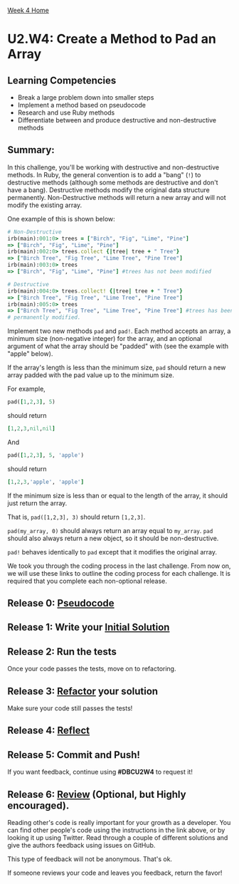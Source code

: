 [Week 4 Home](../)

# U2.W4: Create a Method to Pad an Array

## Learning Competencies
- Break a large problem down into smaller steps
- Implement a method based on pseudocode
- Research and use Ruby methods
- Differentiate between and produce destructive and non-destructive methods

## Summary:
In this challenge, you'll be working with destructive and non-destructive methods. In Ruby, the general convention is to add a "bang" (`!`) to destructive methods (although some methods are destructive and don't have a bang). Destructive methods modify the original data structure permanently. Non-Destructive methods will return a new array and will not modify the existing array.

One example of this is shown below:

```ruby
# Non-Destructive
irb(main):001:0> trees = ["Birch", "Fig", "Lime", "Pine"]
=> ["Birch", "Fig", "Lime", "Pine"]
irb(main):002:0> trees.collect {|tree| tree + " Tree"}
=> ["Birch Tree", "Fig Tree", "Lime Tree", "Pine Tree"]
irb(main):003:0> trees
=> ["Birch", "Fig", "Lime", "Pine"] #trees has not been modified

# Destructive
irb(main):004:0> trees.collect! {|tree| tree + " Tree"}
=> ["Birch Tree", "Fig Tree", "Lime Tree", "Pine Tree"]
irb(main):005:0> trees
=> ["Birch Tree", "Fig Tree", "Lime Tree", "Pine Tree"] #trees has been
# permanently modified.

```

Implement two new methods `pad` and `pad!`. Each method accepts an array, a minimum size (non-negative integer) for the array, and an optional argument of what the array should be "padded" with (see the example with "apple" below).

If the array's length is less than the minimum size, `pad` should return a new array padded with the pad value up to the minimum size.

For example,
```ruby
pad([1,2,3], 5)
```

should return

```ruby
[1,2,3,nil,nil]
```

And

```ruby
pad([1,2,3], 5, 'apple')
```

should return

```ruby
[1,2,3,'apple', 'apple']
```

If the minimum size is less than or equal to the length of the array, it should just return the array.

That is, `pad([1,2,3], 3)` should return `[1,2,3]`.

`pad(my_array, 0)` should always return an array equal to `my_array`. `pad` should also always return a new object, so it should be non-destructive.

`pad!` behaves identically to `pad` except that it modifies the original array.

We took you through the coding process in the last challenge. From now on, we will use these links to outline the coding process for each challenge. It is required that you complete each non-optional release.

## Release 0: [Pseudocode](https://github.com/Devbootcamp/phase-0-handbook/blob/master/coding-references/pseudocode.md)

## Release 1: Write your [Initial Solution](https://github.com/Devbootcamp/phase-0-handbook/blob/master/coding-references/initial-solution.md)

## Release 2: Run the tests
Once your code passes the tests, move on to refactoring.

## Release 3: [Refactor](https://github.com/Devbootcamp/phase-0-handbook/blob/master/coding-references/refactoring.md) your solution
Make sure your code still passes the tests!

## Release 4: [Reflect](https://github.com/Devbootcamp/phase-0-handbook/blob/master/coding-references/reflection-guidelines.md)

## Release 5: Commit and Push!
If you want feedback, continue using **#DBCU2W4** to request it!

## Release 6: [Review](https://github.com/Devbootcamp/phase-0-handbook/blob/master/coding-references/review.md) (Optional, but Highly encouraged).

Reading other's code is really important for your growth as a developer. You can find other people's code using the instructions in the link above, or by looking it up using Twitter. Read through a couple of different solutions and give the authors feedback using issues on GitHub.

This type of feedback will not be anonymous. That's ok.

If someone reviews your code and leaves you feedback, return the favor!
